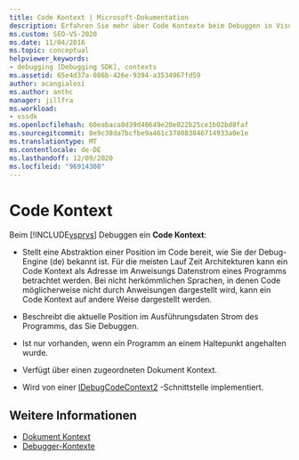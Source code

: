 ```yaml
---
title: Code Kontext | Microsoft-Dokumentation
description: Erfahren Sie mehr über Code Kontexte beim Debuggen in Visual Studio, die eine Position im Code beschreiben, die vorhanden ist, wenn ein Programm an einem Haltepunkt angehalten wurde.
ms.custom: SEO-VS-2020
ms.date: 11/04/2016
ms.topic: conceptual
helpviewer_keywords:
- debugging [Debugging SDK], contexts
ms.assetid: 65e4d37a-086b-426e-9394-a3534967fd59
author: acangialosi
ms.author: anthc
manager: jillfra
ms.workload:
- vssdk
ms.openlocfilehash: 60eabaca8d39d40649e20e022b25ce1b02bd8faf
ms.sourcegitcommit: 8e9c38da7bcfbe9a461c378083846714933a0e1e
ms.translationtype: MT
ms.contentlocale: de-DE
ms.lasthandoff: 12/09/2020
ms.locfileid: "96914308"
---
```

# <a name="code-context"></a>Code Kontext
Beim [!INCLUDE[vsprvs](../../code-quality/includes/vsprvs_md.md)] Debuggen ein **Code Kontext**:

- Stellt eine Abstraktion einer Position im Code bereit, wie Sie der Debug-Engine (de) bekannt ist. Für die meisten Lauf Zeit Architekturen kann ein Code Kontext als Adresse im Anweisungs Datenstrom eines Programms betrachtet werden. Bei nicht herkömmlichen Sprachen, in denen Code möglicherweise nicht durch Anweisungen dargestellt wird, kann ein Code Kontext auf andere Weise dargestellt werden.

- Beschreibt die aktuelle Position im Ausführungsdaten Strom des Programms, das Sie Debuggen.

- Ist nur vorhanden, wenn ein Programm an einem Haltepunkt angehalten wurde.

- Verfügt über einen zugeordneten Dokument Kontext.

- Wird von einer [IDebugCodeContext2](../../extensibility/debugger/reference/idebugcodecontext2.md) -Schnittstelle implementiert.

## <a name="see-also"></a>Weitere Informationen
- [Dokument Kontext](../../extensibility/debugger/document-context.md)
- [Debugger-Kontexte](../../extensibility/debugger/debugger-contexts.md)
